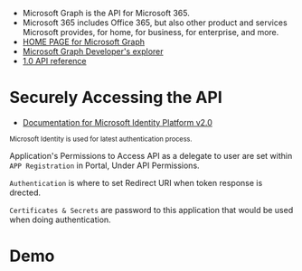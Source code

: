 - Microsoft Graph is the API for Microsoft 365.
- Microsoft 365 includes Office 365, but also other product and services Microsoft provides, for home, for business, for enterprise, and more.
- [HOME PAGE for Microsoft Graph](https://graph.microsoft.com)
- [Microsoft Graph Developer's explorer](https://developer.microsoft.com/en-us/graph/graph-explorer)
- [1.0 API reference](https://docs.microsoft.com/en-us/graph/api/resources/users?view=graph-rest-1.0)

# Securely Accessing the API
- [Documentation for Microsoft Identity Platform v2.0](https://docs.microsoft.com/en-us/azure/active-directory/develop/v2-overview)

<sup>Microsoft Identity is used for latest authentication process.</sup>

Application's Permissions to Access API as a delegate to user are set within `APP Registration` in Portal, Under API Permissions. 

`Authentication` is where to set Redirect URI when token response is drected.

`Certificates & Secrets` are password to this application that would be used when doing authentication.

# Demo
